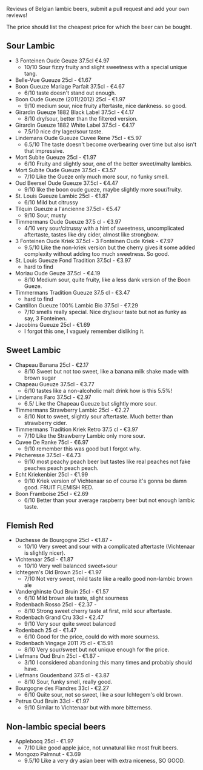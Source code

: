 Reviews of Belgian lambic beers, submit a pull request and add your own reviews!

The price should list the cheapest price for which the beer can be bought.

## Sour Lambic
* 3 Fonteinen Oude Geuze 37.5cl €4.97
  - 10/10 Sour fizzy fruity and slight sweetness with a special unique tang.
* Belle-Vue Gueuze 25cl - €1.67
* Boon Gueuze Mariage Parfait 37.5cl - €4.67
  - 6/10 taste doesn't stand out enough.
* Boon Oude Gueuze (2011/2012) 25cl - €1.97
  - 9/10 medium sour, nice fruity aftertaste, nice dankness. so good.
* Girardin Gueuze 1882 Black Label 37.5cl - €4.17
  - 8/10 dry/sour, better than the filtered version.
* Girardin Gueuze 1882 White Label 37.5cl - €4.17
  - 7.5/10 nice dry lager/sour taste.
* Lindemans Oude Gueuze Cuvee Rene 75cl - €5.97
  - 6.5/10 The taste doesn't become overbearing over time but also isn't that impressive.
* Mort Subite Gueuze 25cl - €1.97
  - 6/10 Fruity and slightly sour, one of the better sweet/malty lambics.
* Mort Subite Oude Gueuze 37.5cl - €3.57
  - 7/10 Like the Gueze only much more sour, no funky smell.
* Oud Beersel Oude Gueuze 37.5cl - €4.47
  - 9/10 like the boon oude gueze, maybe slightly more sour/fruity.
* St. Louis Gueuze Lambic 25cl - €1.87
  - 6/10 Mild but citrussy
* Tilquin Gueuze a l'ancienne 37.5cl - €5.47
  - 9/10 Sour, musty
* Timmermans Oude Gueuze 37.5 cl - €3.97
  - 4/10 very sour/citrussy with a hint of sweetness, uncomplicated aftertaste, tastes like dry cider, almost like strongbow.
* 3 Fonteinen Oude Kriek 37.5cl - 3 Fonteinen Oude Kriek - €7.97
  - 9.5/10 Like the non-kriek version but the cherry gives it some added complexity without adding too much sweetness. So good.
* St. Louis Gueuze Fond Tradition 37.5cl - €3.97
  - hard to find
* Moriau Oude Geuze 37.5cl - €4.19
  - 8/10 Medium sour, quite fruity, like a less dank version of the Boon Gueze.
* Timmermans Tradition Gueuze 37.5 cl - €3.47
  - hard to find
* Cantillon Gueuze 100% Lambic Bio 37.5cl - €7.29
  - 7/10 smells really special. Nice dry/sour taste but not as funky as say, 3 Fonteinen.
* Jacobins Gueuze 25cl - €1.69
  - I forgot this one, I vaguely remember disliking it.

## Sweet Lambic
* Chapeau Banana 25cl - €2.17
  - 8/10 Sweet but not too sweet, like a banana milk shake made with brown sugar
* Chapeau Gueuze 37.5cl - €3.77
  - 6/10 tastes like a non-alcoholic malt drink how is this 5.5%!
* Lindemans Faro 37.5cl - €2.97
  - 6.5/ Like the Chapeau Gueuze but slightly more sour.
* Timmermans Strawberry Lambic 25cl - €2.27
  - 8/10 Not to sweet, slightly sour aftertaste. Much better than strawberry cider.
* Timmermans Tradition Kriek Retro 37.5 cl - €3.97
  - 7/10 Like the Strawberry Lambic only more sour.
* Cuvee De Ranke 75cl - €6.97
  - 9/10 remember this was good but I forgot why.
* Pêcheresse 37.5cl - €4.73
  - 9/10 most peachy peach beer but tastes like real peaches not fake peaches peach peach peach.
* Echt Kriekenbier 25cl - €1.99
  - 9/10 Kriek version of Vichtenaar so of course it's gonna be damn good. FRUIT FLEMISH RED.
* Boon Framboise 25cl - €2.69
  - 6/10 Better than your average raspberry beer but not enough lambic taste.


## Flemish Red
* Duchesse de Bourgogne 25cl - €1.87 -
  - 10/10 Very sweet and sour with a complicated aftertaste (Vichtenaar is slightly nicer).
* Vichtenaar 25cl - €1.87
  - 10/10 Very well balanced sweet+sour
* Ichtegem's Old Brown 25cl - €1.97
  - 7/10 Not very sweet, mild taste like a reallo good non-lambic brown ale
* Vanderghinste Oud Bruin 25cl - €1.57
  - 6/10 Mild brown ale taste, slight sourness
* Rodenbach Rosso 25cl - €2.37 -
  - 8/10 Strong sweet cherry taste at first, mild sour aftertaste.
* Rodenbach Grand Cru 33cl - €2.47
  - 9/10 Very sour quite sweet balanced
* Rodenbach 25 cl - €1.47
  - 6/10 Good for the price, could do with more sourness.
* Rodenbach Vingage 2011 75 cl - €15.91
  - 8/10 Very sour/sweet but not unique enough for the price.
* Liefmans Oud Bruin 25cl - €1.87 -
  - 3/10 I considered abandoning this many times and probably should have.
* Liefmans Goudenband 37.5 cl - €3.87
  - 8/10 Sour, funky smell, really good.
* Bourgogne des Flandres 33cl - €2.27
  - 6/10 Quite sour, not so sweet, like a sour Ichtegem's old brown.
* Petrus Oud Bruin 33cl - €1.97
  - 9/10 Similar to Vichtenaar but with more bitterness.

## Non-lambic special beers
* Applebocq 25cl - €1.97
  - 7/10 Like good apple juice, not unnatural like most fruit beers.
* Mongozo Palmnut - €3.69
  - 9.5/10 Like a very dry asian beer with extra niceness, SO GOOD.
